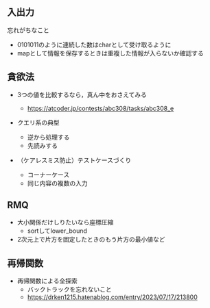 
## 入出力
忘れがちなこと

- 0101011のように連続した数はcharとして受け取るように
- mapとして情報を保存するときは重複した情報が入らないか確認する

## 貪欲法

- 3つの値を比較するなら，真ん中をおさえてみる
  - https://atcoder.jp/contests/abc308/tasks/abc308_e

- クエリ系の典型
  - 逆から処理する
  - 先読みする


- （ケアレスミス防止）テストケースづくり
  - コーナーケース
  - 同じ内容の複数の入力


## RMQ

- 大小関係だけしりたいなら座標圧縮
  - sortしてlower_bound
- 2次元上で片方を固定したときのもう片方の最小値など


## 再帰関数

- 再帰関数による全探索
  - バックトラックを忘れないこと
  - https://drken1215.hatenablog.com/entry/2023/07/17/213800


